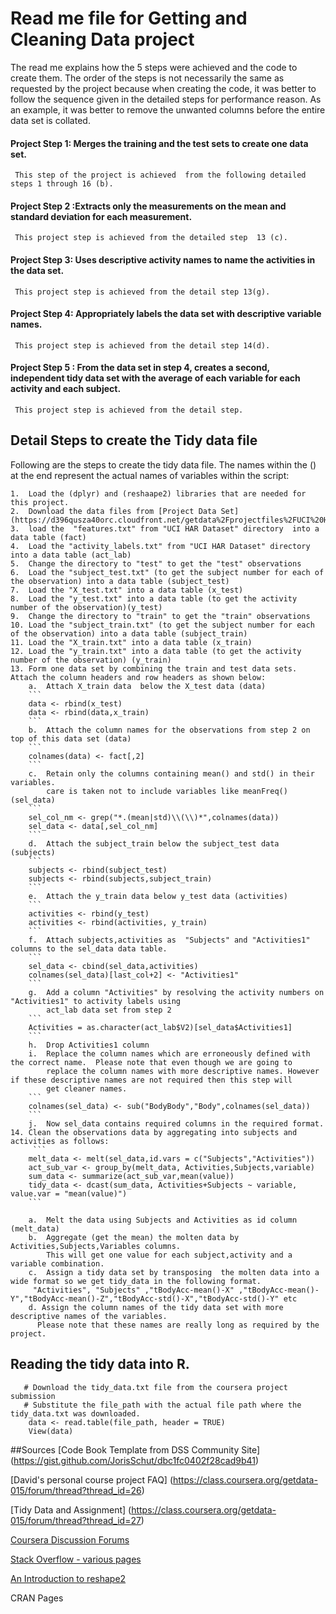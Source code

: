 # Read me file  for Getting and Cleaning Data  project
The read me explains how the 5 steps were achieved and the code to create them. The order of the steps is not necessarily the same as 
requested by the project because when creating the code, it was better to follow the sequence given in the detailed steps for performance 
reason. As an example, it was better to remove the unwanted columns before the entire data set is collated. 

#### Project Step 1: Merges the training and the test sets to create one data set.
	 This step of the project is achieved  from the following detailed steps 1 through 16 (b).
#### Project Step 2 :Extracts only the measurements on the mean and standard deviation for each measurement. 
	 This project step is achieved from the detailed step  13 (c).
#### Project Step 3: Uses descriptive activity names to name the activities in the data set.
     This project step is achieved from the detail step 13(g).
#### Project Step 4: Appropriately labels the data set with descriptive variable names.
     This project step is achieved from the detail step 14(d).
#### Project Step 5 : From the data set in step 4, creates a second, independent tidy data set with the average of each variable for each activity and each subject.
	 This project step is achieved from the detail step.

## Detail Steps to create the Tidy data file	
Following are the  steps to create the tidy data file. The names within the () at  the end represent the actual names of variables within the script:

	1.	Load the (dplyr) and (reshaape2) libraries that are needed for this project. 
	2.	Download the data files from [Project Data Set] (https://d396qusza40orc.cloudfront.net/getdata%2Fprojectfiles%2FUCI%20HAR%20Dataset.zip)
	3.	load the  "features.txt" from "UCI HAR Dataset" directory  into a data table (fact)
	4.	Load the "activity_labels.txt" from "UCI HAR Dataset" directory  into a data table (act_lab)
	5.	Change the directory to "test" to get the "test" observations
	6.	Load the "subject_test.txt" (to get the subject number for each of the observation) into a data table (subject_test) 
	7.	Load the "X_test.txt" into a data table (x_test)
	8.	Load the "y_test.txt" into a data table (to get the activity number of the observation)(y_test)
	9.	Change the directory to "train" to get the "train" observations
	10.	Load the "subject_train.txt" (to get the subject number for each of the observation) into a data table (subject_train)
	11.	Load the "X_train.txt" into a data table (x_train)
	12.	Load the "y_train.txt" into a data table (to get the activity number of the observation) (y_train)
	13.	Form one data set by combining the train and test data sets. Attach the column headers and row headers as shown below:
		a.	Attach X_train data  below the X_test data (data)
		```
		data <- rbind(x_test)
        data <- rbind(data,x_train)
		```
		b.	Attach the column names for the observations from step 2 on top of this data set (data)
		```
		colnames(data) <- fact[,2]
		```
		c.	Retain only the columns containing mean() and std() in their variables. 
		    care is taken not to include variables like meanFreq() (sel_data)
		```	
		sel_col_nm <- grep("*.(mean|std)\\(\\)*",colnames(data))
		sel_data <- data[,sel_col_nm]
		```
		d.	Attach the subject_train below the subject_test data (subjects)
		```
		subjects <- rbind(subject_test)
        subjects <- rbind(subjects,subject_train)
		```
		e.	Attach the y_train data below y_test data (activities)
		```
		activities <- rbind(y_test)
        activities <- rbind(activities, y_train)
		```
		f.	Attach subjects,activities as  "Subjects" and "Activities1" columns to the sel_data data table.
		```
		sel_data <- cbind(sel_data,activities)
        colnames(sel_data)[last_col+2] <- "Activities1"
		```
		g.	Add a column "Activities" by resolving the activity numbers on "Activities1" to activity labels using 
		    act_lab data set from step 2
		```
		Activities = as.character(act_lab$V2)[sel_data$Activities1]
        ```		
		h.	Drop Activities1 column 
		i.	Replace the column names which are erroneously defined with the correct name.  Please note that even though we are going to 
		    replace the column names with more descriptive names. However if these descriptive names are not required then this step will 
			get cleaner names.
		```
		colnames(sel_data) <- sub("BodyBody","Body",colnames(sel_data))
		```
		j.	Now sel_data contains required columns in the required format.
	14.	Clean the observations data by aggregating into subjects and activities as follows:
		 ```
		melt_data <- melt(sel_data,id.vars = c("Subjects","Activities"))
        act_sub_var <- group_by(melt_data, Activities,Subjects,variable)
        sum_data <- summarize(act_sub_var,mean(value))
        tidy_data <- dcast(sum_data, Activities+Subjects ~ variable, value.var = "mean(value)")
		```

		a.	Melt the data using Subjects and Activities as id column (melt_data)
		b.	Aggregate (get the mean) the molten data by Activities,Subjects,Variables columns. 
			This will get one value for each subject,activity and a variable combination.
		c.	Assign a tidy data set by transposing  the molten data into a wide format so we get tidy_data in the following format.
		 "Activities", "Subjects" ,"tBodyAcc-mean()-X" ,"tBodyAcc-mean()-Y","tBodyAcc-mean()-Z","tBodyAcc-std()-X","tBodyAcc-std()-Y" etc
		d. Assign the column names of the tidy data set with more descriptive names of the variables. 
		  Please note that these names are really long as required by the project.
		  
## Reading the tidy data into R.
```
   # Download the tidy_data.txt file from the coursera project submission
   # Substitute the file_path with the actual file path where the tidy_data.txt was downloaded.
    data <- read.table(file_path, header = TRUE) 
    View(data)
```
##Sources
[Code Book Template from DSS Community Site] (https://gist.github.com/JorisSchut/dbc1fc0402f28cad9b41)

[David's personal course project FAQ] (https://class.coursera.org/getdata-015/forum/thread?thread_id=26)

[Tidy Data and Assignment] (https://class.coursera.org/getdata-015/forum/thread?thread_id=27)

[Coursera Discussion Forums](https://class.coursera.org/getdata-015/forum/list?forum_id=10009)

[Stack Overflow - various pages](www.stackoverflow.com)

[An Introduction to reshape2](http://seananderson.ca/2013/10/19/reshape.html) 

CRAN Pages

